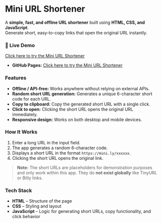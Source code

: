 # Mini URL Shortener

A **simple, fast, and offline URL shortener** built using **HTML, CSS, and JavaScript**.  
Generate short, easy-to-copy links that open the original URL instantly.  

### 🔗 Live Demo

[Click here to try the Mini URL Shortener](https://miniurlshortener-kcwqui30q-bhargavidovas-projects.vercel.app)

- **GitHub Pages:** [Click here to try the Mini URL Shortener](https://bhargavidova.github.io/Mini_Url_Shortener/)

### Features

- **Offline / API-free:** Works anywhere without relying on external APIs.  
- **Random short URL generation:** Generates a unique 6-character short code for each URL.  
- **Copy to clipboard:** Copy the generated short URL with a single click.  
- **Click to open:** Clicking the short URL opens the original URL immediately.  
- **Responsive design:** Works on both desktop and mobile devices.  

### How It Works

1. Enter a long URL in the input field.  
2. The app generates a random 6-character code.  
3. Displays a short URL in the format `https://mini.ly/xxxxxx`.  
4. Clicking the short URL opens the original link.  

> **Note:** The short URLs are placeholders for demonstration purposes and only work within this app. They do **not exist globally** like TinyURL or Bitly links.  

### Tech Stack

- **HTML** – Structure of the page  
- **CSS** – Styling and layout  
- **JavaScript** – Logic for generating short URLs, copy functionality, and click behavior  
